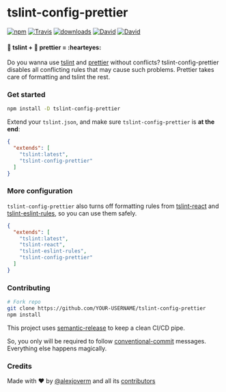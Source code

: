 # tslint-config-prettier

[![npm](https://img.shields.io/npm/v/tslint-config-prettier.svg)](https://www.npmjs.com/package/tslint-config-prettier)
[![Travis](https://img.shields.io/travis/alexjoverm/tslint-config-prettier.svg)](https://travis-ci.org/alexjoverm/tslint-config-prettier)
[![downloads](https://img.shields.io/npm/dm/tslint-config-prettier.svg)](https://www.npmjs.com/package/tslint-config-prettier)
[![David](https://img.shields.io/david/alexjoverm/tslint-config-prettier.svg)]()
[![David](https://img.shields.io/david/dev/alexjoverm/tslint-config-prettier.svg)]()

#### :cop: tslint  +  :nail_care: prettier = :hearteyes:

Do you wanna use [tslint](https://palantir.github.io/tslint/) and [prettier](https://github.com/prettier/prettier) without conflicts? tslint-config-prettier disables all conflicting rules that may cause such problems. Prettier takes care of formatting and tslint the rest.

### Get started

```bash
npm install -D tslint-config-prettier
```

Extend your `tslint.json`, and make sure `tslint-config-prettier` is **at the end**:

```json
{
  "extends": [
    "tslint:latest",
    "tslint-config-prettier"
  ]
}
```

### More configuration

`tslint-config-prettier` also turns off formatting rules from [tslint-react](https://github.com/palantir/tslint-react) and [tslint-eslint-rules](https://github.com/buzinas/tslint-eslint-rules), so you can use them safely.

```json
{
  "extends": [
    "tslint:latest",
    "tslint-react",
    "tslint-eslint-rules",
    "tslint-config-prettier"
  ]
}
```


### Contributing

```bash
# Fork repo
git clone https://github.com/YOUR-USERNAME/tslint-config-prettier
npm install
```

This project uses [semantic-release](https://github.com/semantic-release/semantic-release) to keep a clean CI/CD pipe.

So, you only will be required to follow [conventional-commit](https://github.com/commitizen/conventional-commit-types) messages. Everything else happens magically.

### Credits

Made with :heart: by [@alexjoverm](https://twitter.com/alexjoverm) and all its [contributors](https://github.com/alexjoverm/tslint-config-prettier/graphs/contributors)